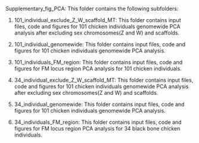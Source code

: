 Supplementary_fig_PCA: This folder contains the following subfolders:

1. 101_individual_exclude_Z_W_scaffold_MT: This folder contains input files, code and figures for 101 chicken individuals genomewide PCA analysis after excluding sex chromosomes(Z and W) and scaffolds.

2. 101_individual_genomewide: This folder contains input files, code and figures for 101 chicken individuals genomewide PCA analysis.

3. 101_individuals_FM_region: This folder contains input files, code and figures for FM locus region PCA analysis for 101 chicken individuals.

4. 34_individual_exclude_Z_W_scaffold_MT: This folder contains input files, code and figures for 101 chicken individuals genomewide PCA analysis after excluding sex chromosomes(Z and W) and scaffolds.

5. 34_individual_genomewide: This folder contains input files, code and figures for 101 chicken individuals genomewide PCA analysis.

6. 34_individuals_FM_region: This folder contains input files, code and figures for FM locus region PCA analysis for 34 black bone chicken individuals.
